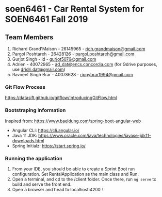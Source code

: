 # soen6461 - Car Rental System for SOEN6461 Fall 2019

## Team Members
1. Richard Grand'Maison - 26145965 - rich.grandmaison@gmail.com
1. Pargol Poshtareh - 26428126 - pargol.poshtareh@gmail.com
1. Gurjot Singh - id - gurjot5076@gmail.com
1. Adrien - 40072965 - ad_dat@encs.concordia.com (for Gdrive purposes, use dridri.dat@gmail.com)
1. Ravneet Singh Brar - 40078628 - rippybrar1994@gmail.com


### Git Flow Process

https://datasift.github.io/gitflow/IntroducingGitFlow.html

### Bootstraping Information

Inspired from: https://www.baeldung.com/spring-boot-angular-web

* Angular CLI: https://cli.angular.io/
* Java 11 JDK: https://www.oracle.com/java/technologies/javase-jdk11-downloads.html
* Spring Initialz: https://start.spring.io/


###  Running the application

1. From your IDE, you should be able to create a Sprint Boot run configuration. Set RentalApplication as the main class and Run.
1. Open a terminal, and cd to the /client folder. Once there, run `ng serve` to build and serve the front end.
1. Open a browser and head to localhost:4200 !

